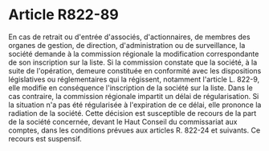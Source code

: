# Article R822-89

En cas de retrait ou d'entrée d'associés, d'actionnaires, de membres des organes de gestion, de direction, d'administration ou de surveillance, la société demande à la commission régionale la modification correspondante de son inscription sur la liste.   Si la commission constate que la société, à la suite de l'opération, demeure constituée en conformité avec les dispositions législatives ou réglementaires qui la régissent, notamment l'article L. 822-9, elle modifie en conséquence l'inscription de la société sur la liste.   Dans le cas contraire, la commission régionale impartit un délai de régularisation. Si la situation n'a pas été régularisée à l'expiration de ce délai, elle prononce la radiation de la société.   Cette décision est susceptible de recours de la part de la société concernée, devant le Haut Conseil du commissariat aux comptes, dans les conditions prévues aux articles R. 822-24 et suivants. Ce recours est suspensif.
